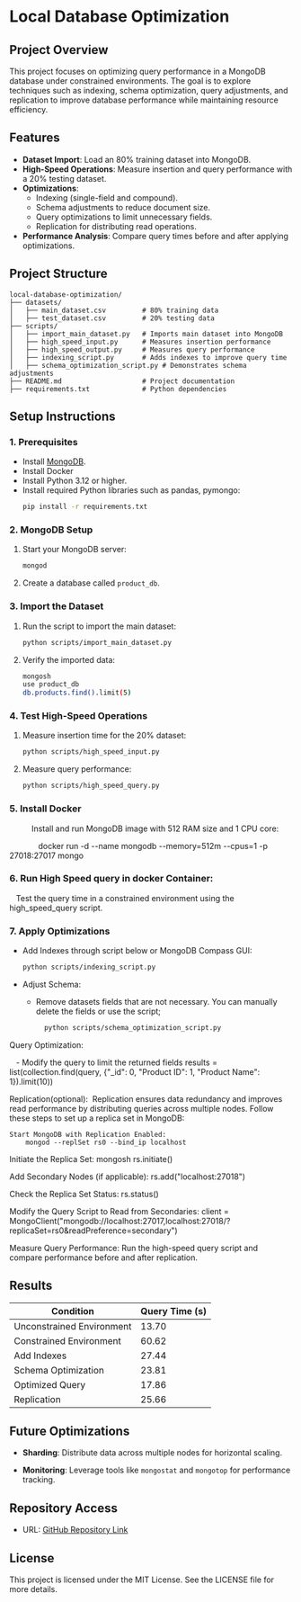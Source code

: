 # Local Database Optimization

## **Project Overview**

This project focuses on optimizing query performance in a MongoDB database under constrained environments. The goal is to explore techniques such as indexing, schema optimization, query adjustments, and replication to improve database performance while maintaining resource efficiency.

## **Features**

- **Dataset Import**: Load an 80% training dataset into MongoDB.
- **High-Speed Operations**: Measure insertion and query performance with a 20% testing dataset.
- **Optimizations**:
  - Indexing (single-field and compound).
  - Schema adjustments to reduce document size.
  - Query optimizations to limit unnecessary fields.
  - Replication for distributing read operations.
- **Performance Analysis**: Compare query times before and after applying optimizations.

## **Project Structure**

```
local-database-optimization/
├── datasets/
│   ├── main_dataset.csv         # 80% training data
│   ├── test_dataset.csv         # 20% testing data
├── scripts/
│   ├── import_main_dataset.py   # Imports main dataset into MongoDB
│   ├── high_speed_input.py      # Measures insertion performance
│   ├── high_speed_output.py     # Measures query performance
│   ├── indexing_script.py       # Adds indexes to improve query time
│   ├── schema_optimization_script.py # Demonstrates schema adjustments
├── README.md                    # Project documentation
├── requirements.txt             # Python dependencies
```

## **Setup Instructions**

### **1. Prerequisites**

- Install [MongoDB](https://www.mongodb.com/docs/manual/installation/).
- Install Docker
- Install Python 3.12 or higher.
- Install required Python libraries such as pandas, pymongo:
  ```bash
  pip install -r requirements.txt
  ```

### **2. MongoDB Setup**

1. Start your MongoDB server:
   ```bash
   mongod
   ```
2. Create a database called `product_db`.

### **3. Import the Dataset**

1. Run the script to import the main dataset:
   ```bash
   python scripts/import_main_dataset.py
   ```
2. Verify the imported data:
   ```bash
   mongosh
   use product_db
   db.products.find().limit(5)
   ```

### **4. Test High-Speed Operations**

1. Measure insertion time for the 20% dataset:
   ```bash
   python scripts/high_speed_input.py
   ```
2. Measure query performance:
   ```bash
   python scripts/high_speed_query.py
   ```

### **5. Install Docker**

          Install and run MongoDB image with 512 RAM size and 1 CPU core:

             docker run -d --name mongodb --memory=512m --cpus=1 -p 27018:27017 mongo

### **6. Run High Speed query in docker Container:**

   Test the query time in a constrained environment using the high_speed_query script.


### **7. Apply Optimizations**

- Add Indexes through script below or MongoDB Compass GUI:

  ```bash
  python scripts/indexing_script.py
  ```

- Adjust Schema:

  - Remove datasets fields that are not necessary. You can manually delete the fields or use the script;
    ```bash
      python scripts/schema_optimization_script.py
    ```

Query Optimization: 

   - Modify the query to limit the returned fields
        results = list(collection.find(query, {"\_id": 0, "Product ID": 1, "Product Name": 1}).limit(10))

Replication(optional): 
Replication ensures data redundancy and improves read performance by distributing queries across multiple nodes. 
Follow these steps to set up a replica set in MongoDB:
    
    Start MongoDB with Replication Enabled:
        mongod --replSet rs0 --bind_ip localhost

Initiate the Replica Set:
        mongosh
        rs.initiate()

Add Secondary Nodes (if applicable):
        rs.add("localhost:27018")

Check the Replica Set Status:
        rs.status()

Modify the Query Script to Read from Secondaries:
        client = MongoClient("mongodb://localhost:27017,localhost:27018/?replicaSet=rs0&readPreference=secondary")

Measure Query Performance:
        Run the high-speed query script and compare performance before and after replication.
    

## **Results**

| **Condition**             | **Query Time (s)** |
| ------------------------- | ------------------ |
| Unconstrained Environment | 13.70              |
| Constrained Environment   | 60.62              |
| Add Indexes               | 27.44              |
| Schema Optimization       | 23.81              |
| Optimized Query           | 17.86              |
| Replication               | 25.66              |

## **Future Optimizations**

- **Sharding**: Distribute data across multiple nodes for horizontal scaling.

- **Monitoring**: Leverage tools like `mongostat` and `mongotop` for performance tracking.

## **Repository Access**

- URL: [GitHub Repository Link](https://github.com/obandeh/local-database-optimization)


## **License**

This project is licensed under the MIT License. See the LICENSE file for more details.

